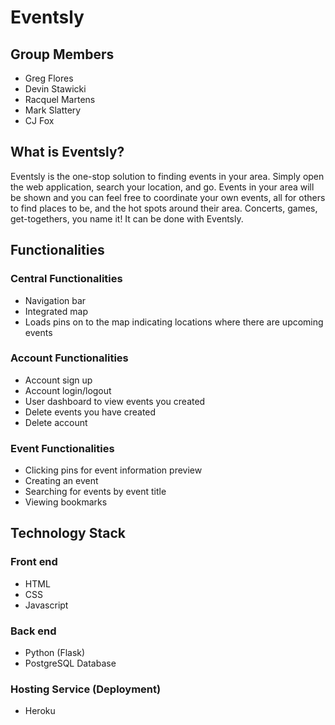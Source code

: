 # Eventsly

## Group Members

* Greg Flores
* Devin Stawicki
* Racquel Martens
* Mark Slattery
* CJ Fox

## What is Eventsly?

Eventsly is the one-stop solution to finding events in your area. Simply open the web application, search your location, and go. 
Events in your area will be shown and you can feel free to coordinate your own events, all for others to find places to be, and the hot spots around their area. Concerts, games, get-togethers, you name it! It can be done with Eventsly.

## Functionalities
### Central Functionalities
* Navigation bar
* Integrated map
* Loads pins on to the map indicating locations where there are upcoming events

### Account Functionalities
* Account sign up
* Account login/logout
* User dashboard to view events you created
* Delete events you have created
* Delete account

### Event Functionalities
* Clicking pins for event information preview
* Creating an event
* Searching for events by event title
* Viewing bookmarks

## Technology Stack
### Front end
- HTML
- CSS
- Javascript

### Back end
- Python (Flask)
- PostgreSQL Database

### Hosting Service (Deployment)
- Heroku
